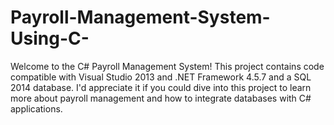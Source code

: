 # Payroll-Management-System-Using-C-
Welcome to the C# Payroll Management System! This project contains code compatible with Visual Studio 2013 and .NET Framework 4.5.7 and a SQL 2014 database. I'd appreciate it if you could dive into this project to learn more about payroll management and how to integrate databases with C# applications.
